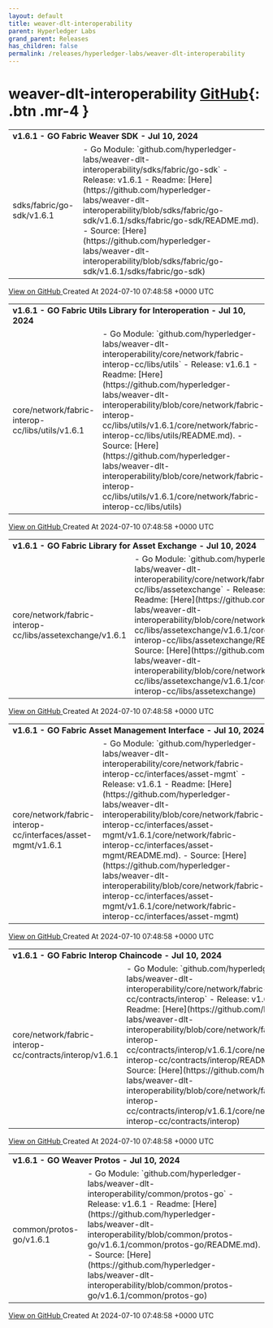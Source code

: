 ```yaml
---
layout: default
title: weaver-dlt-interoperability
parent: Hyperledger Labs
grand_parent: Releases
has_children: false
permalink: /releases/hyperledger-labs/weaver-dlt-interoperability
---
```


# weaver-dlt-interoperability <span class="fs-3 right-align">[GitHub](https://github.com/hyperledger-labs/weaver-dlt-interoperability){: .btn .mr-4 }</span>


<div>
    <table>
        <tr>
            <td colspan="2">
                <b>
                    v1.6.1 - GO Fabric Weaver SDK - Jul 10, 2024
                </b>
            </td>
        </tr>
        <tr>
            <td>
                <span class="chip">
                    sdks/fabric/go-sdk/v1.6.1
                </span>
            </td>
            <td>
                - Go Module: `github.com/hyperledger-labs/weaver-dlt-interoperability/sdks/fabric/go-sdk`
- Release: v1.6.1
- Readme: [Here](https://github.com/hyperledger-labs/weaver-dlt-interoperability/blob/sdks/fabric/go-sdk/v1.6.1/sdks/fabric/go-sdk/README.md).
- Source: [Here](https://github.com/hyperledger-labs/weaver-dlt-interoperability/blob/sdks/fabric/go-sdk/v1.6.1/sdks/fabric/go-sdk)
            </td>
        </tr>
    </table>
    <a href="https://github.com/hyperledger-labs/weaver-dlt-interoperability/releases/tag/sdks/fabric/go-sdk/v1.6.1" class=".btn">
        View on GitHub
    </a>
    <span class="right-align">
        Created At 2024-07-10 07:48:58 +0000 UTC
    </span>
</div>

<div>
    <table>
        <tr>
            <td colspan="2">
                <b>
                    v1.6.1 - GO Fabric Utils Library for Interoperation - Jul 10, 2024
                </b>
            </td>
        </tr>
        <tr>
            <td>
                <span class="chip">
                    core/network/fabric-interop-cc/libs/utils/v1.6.1
                </span>
            </td>
            <td>
                - Go Module: `github.com/hyperledger-labs/weaver-dlt-interoperability/core/network/fabric-interop-cc/libs/utils`
- Release: v1.6.1
- Readme: [Here](https://github.com/hyperledger-labs/weaver-dlt-interoperability/blob/core/network/fabric-interop-cc/libs/utils/v1.6.1/core/network/fabric-interop-cc/libs/utils/README.md).
- Source: [Here](https://github.com/hyperledger-labs/weaver-dlt-interoperability/blob/core/network/fabric-interop-cc/libs/utils/v1.6.1/core/network/fabric-interop-cc/libs/utils)
            </td>
        </tr>
    </table>
    <a href="https://github.com/hyperledger-labs/weaver-dlt-interoperability/releases/tag/core/network/fabric-interop-cc/libs/utils/v1.6.1" class=".btn">
        View on GitHub
    </a>
    <span class="right-align">
        Created At 2024-07-10 07:48:58 +0000 UTC
    </span>
</div>

<div>
    <table>
        <tr>
            <td colspan="2">
                <b>
                    v1.6.1 - GO Fabric Library for Asset Exchange - Jul 10, 2024
                </b>
            </td>
        </tr>
        <tr>
            <td>
                <span class="chip">
                    core/network/fabric-interop-cc/libs/assetexchange/v1.6.1
                </span>
            </td>
            <td>
                - Go Module: `github.com/hyperledger-labs/weaver-dlt-interoperability/core/network/fabric-interop-cc/libs/assetexchange`
- Release: v1.6.1
- Readme: [Here](https://github.com/hyperledger-labs/weaver-dlt-interoperability/blob/core/network/fabric-interop-cc/libs/assetexchange/v1.6.1/core/network/fabric-interop-cc/libs/assetexchange/README.md).
- Source: [Here](https://github.com/hyperledger-labs/weaver-dlt-interoperability/blob/core/network/fabric-interop-cc/libs/assetexchange/v1.6.1/core/network/fabric-interop-cc/libs/assetexchange)
            </td>
        </tr>
    </table>
    <a href="https://github.com/hyperledger-labs/weaver-dlt-interoperability/releases/tag/core/network/fabric-interop-cc/libs/assetexchange/v1.6.1" class=".btn">
        View on GitHub
    </a>
    <span class="right-align">
        Created At 2024-07-10 07:48:58 +0000 UTC
    </span>
</div>

<div>
    <table>
        <tr>
            <td colspan="2">
                <b>
                    v1.6.1 - GO Fabric Asset Management Interface - Jul 10, 2024
                </b>
            </td>
        </tr>
        <tr>
            <td>
                <span class="chip">
                    core/network/fabric-interop-cc/interfaces/asset-mgmt/v1.6.1
                </span>
            </td>
            <td>
                - Go Module: `github.com/hyperledger-labs/weaver-dlt-interoperability/core/network/fabric-interop-cc/interfaces/asset-mgmt`
- Release: v1.6.1
- Readme: [Here](https://github.com/hyperledger-labs/weaver-dlt-interoperability/blob/core/network/fabric-interop-cc/interfaces/asset-mgmt/v1.6.1/core/network/fabric-interop-cc/interfaces/asset-mgmt/README.md).
- Source: [Here](https://github.com/hyperledger-labs/weaver-dlt-interoperability/blob/core/network/fabric-interop-cc/interfaces/asset-mgmt/v1.6.1/core/network/fabric-interop-cc/interfaces/asset-mgmt)
            </td>
        </tr>
    </table>
    <a href="https://github.com/hyperledger-labs/weaver-dlt-interoperability/releases/tag/core/network/fabric-interop-cc/interfaces/asset-mgmt/v1.6.1" class=".btn">
        View on GitHub
    </a>
    <span class="right-align">
        Created At 2024-07-10 07:48:58 +0000 UTC
    </span>
</div>

<div>
    <table>
        <tr>
            <td colspan="2">
                <b>
                    v1.6.1 - GO Fabric Interop Chaincode - Jul 10, 2024
                </b>
            </td>
        </tr>
        <tr>
            <td>
                <span class="chip">
                    core/network/fabric-interop-cc/contracts/interop/v1.6.1
                </span>
            </td>
            <td>
                - Go Module: `github.com/hyperledger-labs/weaver-dlt-interoperability/core/network/fabric-interop-cc/contracts/interop`
- Release: v1.6.1
- Readme: [Here](https://github.com/hyperledger-labs/weaver-dlt-interoperability/blob/core/network/fabric-interop-cc/contracts/interop/v1.6.1/core/network/fabric-interop-cc/contracts/interop/README.md).
- Source: [Here](https://github.com/hyperledger-labs/weaver-dlt-interoperability/blob/core/network/fabric-interop-cc/contracts/interop/v1.6.1/core/network/fabric-interop-cc/contracts/interop)
            </td>
        </tr>
    </table>
    <a href="https://github.com/hyperledger-labs/weaver-dlt-interoperability/releases/tag/core/network/fabric-interop-cc/contracts/interop/v1.6.1" class=".btn">
        View on GitHub
    </a>
    <span class="right-align">
        Created At 2024-07-10 07:48:58 +0000 UTC
    </span>
</div>

<div>
    <table>
        <tr>
            <td colspan="2">
                <b>
                    v1.6.1 - GO Weaver Protos - Jul 10, 2024
                </b>
            </td>
        </tr>
        <tr>
            <td>
                <span class="chip">
                    common/protos-go/v1.6.1
                </span>
            </td>
            <td>
                - Go Module: `github.com/hyperledger-labs/weaver-dlt-interoperability/common/protos-go`
- Release: v1.6.1
- Readme: [Here](https://github.com/hyperledger-labs/weaver-dlt-interoperability/blob/common/protos-go/v1.6.1/common/protos-go/README.md).
- Source: [Here](https://github.com/hyperledger-labs/weaver-dlt-interoperability/blob/common/protos-go/v1.6.1/common/protos-go)
            </td>
        </tr>
    </table>
    <a href="https://github.com/hyperledger-labs/weaver-dlt-interoperability/releases/tag/common/protos-go/v1.6.1" class=".btn">
        View on GitHub
    </a>
    <span class="right-align">
        Created At 2024-07-10 07:48:58 +0000 UTC
    </span>
</div>

